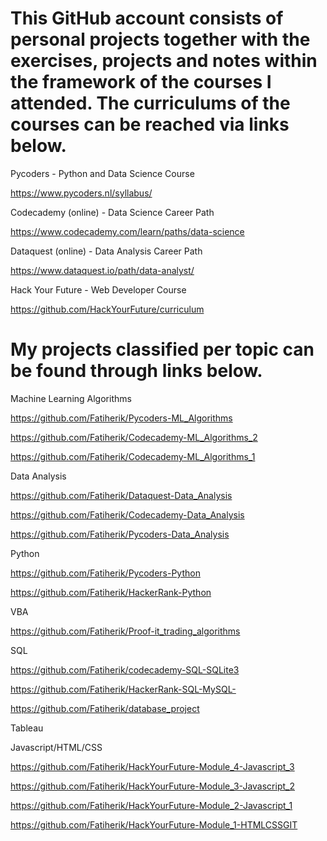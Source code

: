 # This GitHub account consists of personal projects together with the exercises, projects and notes within the framework of the courses I attended. The curriculums of the courses can be reached via links below.

Pycoders - Python and Data Science Course

https://www.pycoders.nl/syllabus/

Codecademy (online) - Data Science Career Path

https://www.codecademy.com/learn/paths/data-science

Dataquest (online) - Data Analysis Career Path

https://www.dataquest.io/path/data-analyst/

Hack Your Future - Web Developer Course

https://github.com/HackYourFuture/curriculum

# My projects classified per topic can be found through links below.

Machine Learning Algorithms

https://github.com/Fatiherik/Pycoders-ML_Algorithms

https://github.com/Fatiherik/Codecademy-ML_Algorithms_2

https://github.com/Fatiherik/Codecademy-ML_Algorithms_1

Data Analysis

https://github.com/Fatiherik/Dataquest-Data_Analysis

https://github.com/Fatiherik/Codecademy-Data_Analysis

https://github.com/Fatiherik/Pycoders-Data_Analysis

Python

https://github.com/Fatiherik/Pycoders-Python

https://github.com/Fatiherik/HackerRank-Python

VBA

https://github.com/Fatiherik/Proof-it_trading_algorithms

SQL

https://github.com/Fatiherik/codecademy-SQL-SQLite3

https://github.com/Fatiherik/HackerRank-SQL-MySQL-

https://github.com/Fatiherik/database_project

Tableau

Javascript/HTML/CSS

https://github.com/Fatiherik/HackYourFuture-Module_4-Javascript_3

https://github.com/Fatiherik/HackYourFuture-Module_3-Javascript_2

https://github.com/Fatiherik/HackYourFuture-Module_2-Javascript_1

https://github.com/Fatiherik/HackYourFuture-Module_1-HTMLCSSGIT
